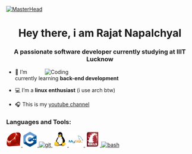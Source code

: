 <!-- <center>
<a href="Images/head.gif"><img width="68%" height="auto" src="Images/head.gif" height="50px"/></a>
</center>  -->
  
[![MasterHead](https://i.pinimg.com/originals/24/82/4a/24824a9093e08860d69cb3eeafcc6a9a.jpg)](https://www.youtube.com/channel/UCybAved9WEewyoJP2dZV1PA)
  
<h1 align="center">Hey there, i am Rajat Napalchyal</h1>
<h3 align="center">A passionate software developer currently studying at IIIT Lucknow</h3>

<img align="right" alt="Coding" width="400" src="https://64.media.tumblr.com/e92a9472c0062f530e139d1d86abc620/tumblr_ou6ys7IwmU1w86w6ho1_1280.gif">

- 🌱 I’m currently learning **back-end development**

- 💻 I’m a **linux enthusiast** (i use arch btw)

- 🎧 This is my [youtube channel](https://www.youtube.com/channel/UCybAved9WEewyoJP2dZV1PA)

<p align="left">
</p>

<h3 align="left">Languages and Tools:</h3>
<p align="left"> <a href="https://www.ruby-lang.org/en/" target="_blank" rel="noreferrer"> <img src="https://raw.githubusercontent.com/devicons/devicon/master/icons/ruby/ruby-original.svg" alt="ruby" width="40" height="40"/> </a> <a href="https://www.w3schools.com/cpp/" target="_blank" rel="noreferrer"> <img src="https://raw.githubusercontent.com/devicons/devicon/master/icons/cplusplus/cplusplus-original.svg" alt="cplusplus" width="40" height="40"/> </a> <a href="https://git-scm.com/" target="_blank" rel="noreferrer"> <img src="https://www.vectorlogo.zone/logos/git-scm/git-scm-icon.svg" alt="git" width="40" height="40"/> </a> <a href="https://www.linux.org/" target="_blank" rel="noreferrer"> <img src="https://raw.githubusercontent.com/devicons/devicon/master/icons/linux/linux-original.svg" alt="linux" width="40" height="40"/> </a> <a href="https://www.mysql.com/" target="_blank" rel="noreferrer"> <img src="https://raw.githubusercontent.com/devicons/devicon/master/icons/mysql/mysql-original-wordmark.svg" alt="mysql" width="40" height="40"/> </a> <a href="https://rubyonrails.org" target="_blank" rel="noreferrer"> <img src="https://raw.githubusercontent.com/devicons/devicon/master/icons/rails/rails-original-wordmark.svg" alt="rails" width="40" height="40"/> </a> <a href="https://www.gnu.org/software/bash/" target="_blank" rel="noreferrer"> <img src="https://www.vectorlogo.zone/logos/gnu_bash/gnu_bash-icon.svg" alt="bash" width="40" height="40"/> </a> </p>



